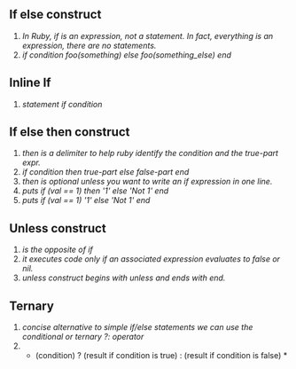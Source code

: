 ## If else construct
1. *In Ruby, if is an expression, not a statement. In fact, everything is an expression, there are no statements.*
2. *if condition
  		foo(something)
	else
  		foo(something_else)
	end*

## Inline If
1. *statement if condition*

## If else then construct
1. *then is a delimiter to help ruby identify the condition and the true-part expr.*
2. *if condition then true-part else false-part end*
3. *then is optional unless you want to write an if expression in one line.*
4. *puts if (val == 1) then '1' else 'Not 1' end*
5. *puts if (val == 1)
  		'1'
	else
  		'Not 1'
	end*

## Unless construct
1. *is the opposite of if*
2. *it executes code only if an associated expression evaluates to false or nil.*
3. *unless construct begins with unless and ends with end.*

## Ternary 
1. *concise alternative to simple if/else statements we can use the conditional or ternary ?: operator*
2. *    (condition) ? (result if condition is true) : (result if condition is false)  *
